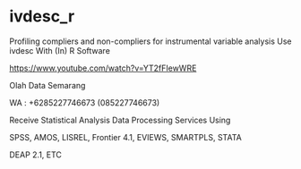 # ivdesc_r
Profiling compliers and non-compliers for instrumental variable analysis Use ivdesc With (In) R Software

https://www.youtube.com/watch?v=YT2fFIewWRE

Olah Data Semarang

WA : +6285227746673 (085227746673)

Receive Statistical Analysis Data Processing Services Using

SPSS, AMOS, LISREL, Frontier 4.1, EVIEWS, SMARTPLS, STATA

DEAP 2.1, ETC
